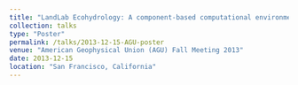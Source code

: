```yaml
---
title: "LandLab Ecohydrology: A component-based computational environment for ecohydrologic modeling and illustrations of ecohydrologic model building."
collection: talks
type: "Poster"
permalink: /talks/2013-12-15-AGU-poster
venue: "American Geophysical Union (AGU) Fall Meeting 2013"
date: 2013-12-15
location: "San Francisco, California"
---
```


